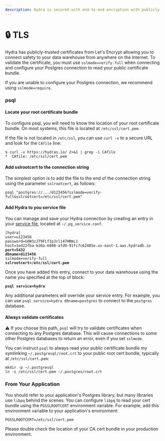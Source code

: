 ```yaml
---
description: Hydra is secured with end-to-end encryption with publicly signed certificates.
---
```


# 🔒 TLS

Hydra has publicly-trusted certificates from Let's Encrypt allowing you to connect safety to your data warehouse from anywhere on the Internet. To validate the certificate, you must use `sslmode=verify-full` when connecting and configure your Postgres connection to read your public certificate bundle.

If you are unable to configure your Postgres connection, we recommend using `sslmode=require`.&#x20;

### psql

#### Locate your root certificate bundle

To configure psql, you will need to know the location of your root certificate bundle. On most systems, this file is located at `/etc/ssl/cert.pem`.&#x20;

If the file is not located in `/etc/ssl`, you can use `curl -v` to a secure URL and look for the `CAfile` line:

```shell-session
$ curl -v https://hydras.io/ 2>&1 | grep -i CAfile
*  CAfile: /etc/ssl/cert.pem
```

#### Add sslrootcert to the connection string

The simplest option is to add the file to the end of the connection string using the parameter `sslrootcert`, as follows:

```
psql "postgres://.../d123456?sslmode=verify-full&sslrootcert=/etc/ssl/cert.pem"
```

#### Add Hydra to you service file

You can manage and save your Hydra connection by creating an entry in your [service file](https://www.postgresql.org/docs/current/libpq-pgservice.html), located at `~/.pg_service.conf`.

<pre class="language-ini"><code class="lang-ini">[hydra]
user=u123456
password=UdW3zJT9FLfIpJrli47HMmL1
host=1ed22fba-b20a-6680-afd9-91fc7c62485e.us-east-1.aws.hydradb.io
<strong>port=5432
</strong><strong>dbname=d123456
</strong>sslmode=verify-full
<strong>sslrootcert=/etc/ssl/cert.pem</strong></code></pre>

Once you have added this entry, connect to your data warehouse using the name you specified at the top of block:

<pre><code><strong>psql service=hydra</strong></code></pre>

Any additional parameters will override your service entry. For example, you can use `psql service=hydra dbname=postgres` to connect to the `postgres` database.

#### Always validate certificates

:warning: If you choose this path, `psql` will try to validate certificates when connecting to any Postgres database. This will cause connections to some other Postgres databases to return an error, even if you set `sslmode`.

You can instruct `psql` to always read your public certificate bundle my symlinking `~/.postgresql/root.crt` to your public root cert bundle, typically at `/etc/ssl/cert.pem`:

```shell
mkdir -p ~/.postgresql
ln -s /etc/ssl/cert.pem ~/.postgres/root.crt
```

### From Your Application

You should refer to your application's Postgres library, but many libraries use `libpq` behind the scenes. You can configure `libpq` to read your cert bundle using the `PGSSLROOTCERT` environment variable. For example, add this environment variable to your application's environment:

```shell
PGSSLROOTCERT=/etc/ssl/cert.pem
```

Please double check the location of your CA cert bundle in your production environment.
